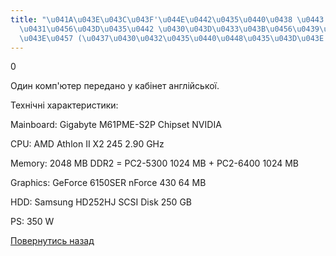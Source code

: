 ```yaml
---
title: "\u041A\u043E\u043C\u043F'\u044E\u0442\u0435\u0440\u0438 \u0443 \u043A\u0430\
  \u0431\u0456\u043D\u0435\u0442 \u0430\u043D\u0433\u043B\u0456\u0439\u0441\u044C\u043A\
  \u043E\u0457 (\u0437\u0430\u0432\u0435\u0440\u0448\u0435\u043D\u043E  )"
---
```

0

Один комп'ютер передано у кабінет англійської.

Технічні характеристики:

Mainboard: Gigabyte M61PME-S2P Chipset NVIDIA

CPU: AMD Athlon II X2 245 2.90 GHz

Memory: 2048 MB DDR2 = PC2-5300 1024 MB + PC2-6400 1024 MB

Graphics: GeForce 6150SER nForce 430 64 MB

HDD: Samsung HD252HJ SCSI Disk 250 GB

PS: 350 W

[Повернутись назад](/info/for-grads)